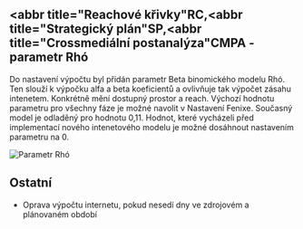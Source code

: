 ﻿---
categories: [fenix]
layout: fenix
---
## <abbr title="Reachové křivky"RC</abbr>,<abbr title="Strategický plán"SP</abbr>,<abbr title="Crossmediální postanalýza"CMPA</abbr> - parametr Rhó

Do nastavení výpočtu byl přidán parametr Beta binomického modelu Rhó. Ten slouží k výpočku alfa a beta koeficientů a ovlivňuje tak výpočet zásahu intenetem. Konkrétně mění dostupný prostor a reach.
Výchozí hodnotu parametru pro všechny fáze je možné navolit v Nastavení Fenixe. Současný model je odladěný pro hodnotu 0,11. Hodnot, které vycházeli před implementací nového intenetového modelu je 
možné dosáhnout nastavením parametru na 0.
   
![Parametr Rhó]({{site.url}}/data/rho.png "Parametr Rhó")
 
## Ostatní
<ul>
<li>Oprava výpočtu internetu, pokud nesedí dny ve zdrojovém a plánovaném období</li>
</ul>






 